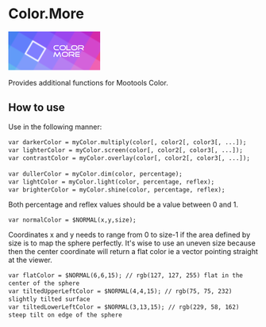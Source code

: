 Color.More
==========

![Screenshot](https://github.com/robotacon/Color.More/raw/master/logo.png)

Provides additional functions for Mootools Color.	

How to use
----------

Use in the following manner:

	var darkerColor = myColor.multiply(color[, color2[, color3[, ...]);
	var lighterColor = myColor.screen(color[, color2[, color3[, ...]);
	var contrastColor = myColor.overlay(color[, color2[, color3[, ...]);

	var dullerColor = myColor.dim(color, percentage);
	var lightColor = myColor.light(color, percentage, reflex);
	var brighterColor = myColor.shine(color, percentage, reflex);

Both percentage and reflex values should be a value between 0 and 1.

	var normalColor = $NORMAL(x,y,size);

Coordinates x and y needs to range from 0 to size-1 if the area defined by size is to map the sphere perfectly.
It's wise to use an uneven size because then the center coordinate will return a flat color ie a vector pointing straight at the viewer.

	var flatColor = $NORMAL(6,6,15); // rgb(127, 127, 255) flat in the center of the sphere
	var tiltedUpperLeftColor = $NORMAL(4,4,15); // rgb(75, 75, 232) slightly tilted surface
	var tiltedLowerLeftColor = $NORMAL(3,13,15); // rgb(229, 58, 162) steep tilt on edge of the sphere



